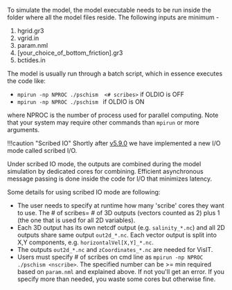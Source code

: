 To simulate the model, the model executable needs to be run inside the folder where all the model files reside. The following inputs are minimum - 

1. hgrid.gr3
2. vgrid.in
3. param.nml
4. [your_choice_of_bottom_friction].gr3
5. bctides.in

The model is usually run through a batch script, which in essence executes the code like:

- `mpirun -np NPROC ./pschism  <# scribes>` if OLDIO is OFF 
- `mpirun -np NPROC ./pschism ` if OLDIO is ON

where NPROC is the number of process used for parallel computing. Note that your system may require 
 other commands than `mpirun` or more arguments.

!!!caution "Scribed IO"
    Shortly after [v5.9.0](https://github.com/schism-dev/schism/commit/8efc374) we have implemented a new I/O mode called scribed I/O. 
    
Under scribed IO mode, the outputs are combined during the model simulation by dedicated cores for combining. Efficient asynchronous message passing is done inside the code for I/O that minimizes latency.

Some details for using scribed IO mode are following:
    
- The user needs to specify at runtime how many 'scribe' cores they want to use. The # of scribes= # of 3D outputs (vectors counted as 2) plus 1 (the one that is used for all 2D variables).
- Each 3D output has its own netcdf output (e.g. `salinity_*.nc`) and all 2D outputs share same output `out2d_*.nc`. Each vector output is split into X,Y components, e.g. `horizontalVel[X,Y]_*.nc`.
- The outputs `out2d_*.nc` and `zCoordinates_*.nc` are needed for VisIT. 
- Users must specify # of scribes on cmd line as `mpirun -np NPROC ./pschism <nscribe>`. The specified number can be >= min required based on `param.nml` and explained above. If not you'll get an error. If you specify more than needed, you waste some cores but otherwise fine.
